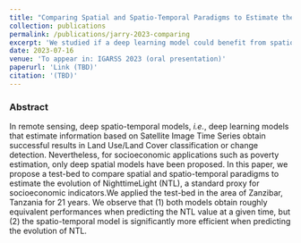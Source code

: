 ```yaml
---
title: "Comparing Spatial and Spatio-Temporal Paradigms to Estimate the Evolution of Socio-Economical Indicators from Satellite Images"
collection: publications
permalink: /publications/jarry-2023-comparing
excerpt: 'We studied if a deep learning model could benefit from spatio-temporal data to predict the evolution of Nighttime Light, a classic socio-economic proxy.'
date: 2023-07-16
venue: 'To appear in: IGARSS 2023 (oral presentation)'
paperurl: 'Link (TBD)'
citation: '(TBD)'
---
```


### Abstract 

In  remote  sensing,  deep  spatio-temporal  models, _i.e._, deep  learning  models  that  estimate  information  based  on Satellite Image Time Series obtain successful results in Land Use/Land  Cover  classification  or  change  detection. Nevertheless, for socioeconomic applications such as poverty estimation, only deep spatial models have been proposed. In this paper, we propose a test-bed to compare spatial and spatio-temporal  paradigms  to  estimate  the  evolution  of  NighttimeLight (NTL), a standard proxy for socioeconomic indicators.We applied the test-bed in the area of Zanzibar, Tanzania for 21  years. We  observe  that  (1)  both  models  obtain  roughly equivalent performances when predicting the NTL value at a given time, but (2) the spatio-temporal model is significantly more efficient when predicting the evolution of NTL.
